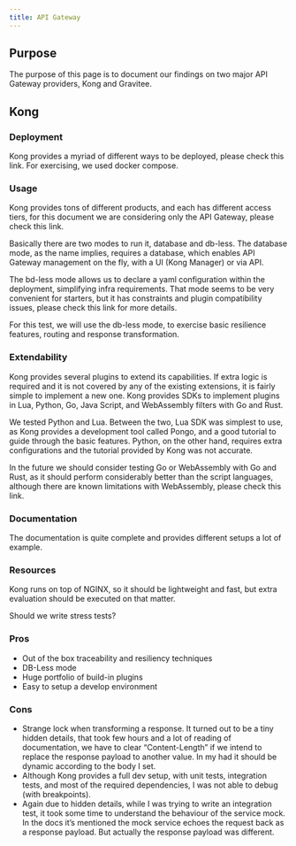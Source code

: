 ```yaml
---
title: API Gateway
---
```


## Purpose

The purpose of this page is to document our findings on two major API Gateway providers, Kong and Gravitee.

## Kong

### Deployment

Kong provides a myriad of different ways to be deployed, please check this link. For exercising, we used docker compose.

### Usage

Kong provides tons of different products, and each has different access tiers, for this document we are considering only the API Gateway, please check this link.

Basically there are two modes to run it, database and db-less. The database mode, as the name implies, requires a database, which enables API Gateway management on the fly, with a UI (Kong Manager) or via API.

The bd-less mode allows us to declare a yaml configuration within the deployment, simplifying infra requirements. That mode seems to be very convenient for starters, but it has constraints and plugin compatibility issues, please check this link for more details.

For this test, we will use the db-less mode, to exercise basic resilience features, routing and response transformation.

### Extendability

Kong provides several plugins to extend its capabilities. If extra logic is required and it is not covered by any of the existing extensions, it is fairly simple to implement a new one. Kong provides SDKs to implement plugins in Lua, Python, Go, Java Script, and WebAssembly filters with Go and Rust.

We tested Python and Lua. Between the two, Lua SDK was simplest to use, as Kong provides a development tool called Pongo, and a good tutorial to guide through the basic features. Python, on the other hand, requires extra configurations and the tutorial provided by Kong was not accurate.

In the future we should consider testing Go or WebAssembly with Go and Rust, as it should perform considerably better than the script languages, although there are known limitations with WebAssembly, please check this link.

### Documentation

The documentation is quite complete and provides different setups a lot of example.

### Resources

Kong runs on top of NGINX, so it should be lightweight and fast, but extra evaluation should be executed on that matter.

Should we write stress tests?

### Pros
* Out of the box traceability and resiliency techniques
* DB-Less mode
* Huge portfolio of build-in plugins
* Easy to setup a develop environment

### Cons
* Strange lock when transforming a response. It turned out to be a tiny hidden details, that took few hours and a lot of reading of documentation, we have to clear “Content-Length” if we intend to replace the response payload to another value. In my had it should be dynamic according to the body I set.
* Although Kong provides a full dev setup, with unit tests, integration tests, and most of the required dependencies, I was not able to debug (with breakpoints).
* Again due to hidden details, while I was trying to write an integration test, it took some time to understand the behaviour of the service mock. In the docs it’s mentioned the mock service echoes the request back as a response payload. But actually the response payload was different.